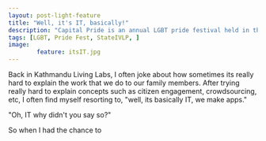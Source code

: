 ```yaml
---
layout: post-light-feature
title: "Well, it's IT, basically!"
description: "Capital Pride is an annual LGBT pride festival held in the month of June every year, here in Washington DC." 
tags: [LGBT, Pride Fest, StateIVLP, ]
image: 
        feature: itsIT.jpg
---
```


Back in Kathmandu Living Labs, I often joke about how sometimes its really hard to explain the work that we do to our family members. After trying really hard to explain concepts such as citizen engagement, crowdsourcing, etc, I often find myself resorting to, "well, its basically IT, we make apps."

"Oh, IT why didn't you say so?"

So when I had the chance to 


